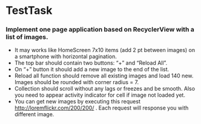 # TestTask

### Implement one page application based on RecyclerView with a list of images.
- It may works like HomeScreen 7x10 items (add 2 pt between images) on a
smartphone with horizontal pagination.
- The top bar should contain two buttons: “+” and “Reload All”.
- On “+” button it should add a new image to the end of the list.
- Reload all function should remove all existing images and load 140 new. Images
should be rounded with corner radius = 7.
- Collection should scroll without any lags or freezes and be smooth. Also you need to
appear activity indicator for cell if image not loaded yet.
- You can get new images by executing this request http://loremflickr.com/200/200/ .
Each request will response you with different image.
